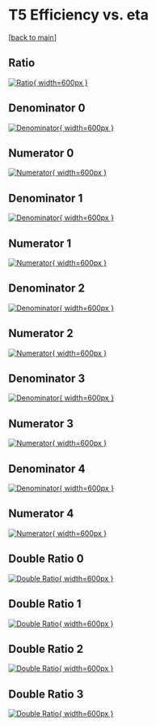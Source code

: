 # T5 Efficiency vs. eta

[[back to main](./)]



## Ratio

[![Ratio](../mtv/var/T5_base_321_1_eff_eta.png){ width=600px }](../mtv/var/T5_base_321_1_eff_eta.pdf)

## Denominator 0

[![Denominator](../mtv/den/T5_base_321_1_eff_eta_den0.png){ width=600px }](../mtv/den/T5_base_321_1_eff_eta_den0.pdf)

## Numerator 0

[![Numerator](../mtv/num/T5_base_321_1_eff_eta_num0.png){ width=600px }](../mtv/num/T5_base_321_1_eff_eta_num0.pdf)

## Denominator 1

[![Denominator](../mtv/den/T5_base_321_1_eff_eta_den1.png){ width=600px }](../mtv/den/T5_base_321_1_eff_eta_den1.pdf)

## Numerator 1

[![Numerator](../mtv/num/T5_base_321_1_eff_eta_num1.png){ width=600px }](../mtv/num/T5_base_321_1_eff_eta_num1.pdf)

## Denominator 2

[![Denominator](../mtv/den/T5_base_321_1_eff_eta_den2.png){ width=600px }](../mtv/den/T5_base_321_1_eff_eta_den2.pdf)

## Numerator 2

[![Numerator](../mtv/num/T5_base_321_1_eff_eta_num2.png){ width=600px }](../mtv/num/T5_base_321_1_eff_eta_num2.pdf)

## Denominator 3

[![Denominator](../mtv/den/T5_base_321_1_eff_eta_den3.png){ width=600px }](../mtv/den/T5_base_321_1_eff_eta_den3.pdf)

## Numerator 3

[![Numerator](../mtv/num/T5_base_321_1_eff_eta_num3.png){ width=600px }](../mtv/num/T5_base_321_1_eff_eta_num3.pdf)

## Denominator 4

[![Denominator](../mtv/den/T5_base_321_1_eff_eta_den4.png){ width=600px }](../mtv/den/T5_base_321_1_eff_eta_den4.pdf)

## Numerator 4

[![Numerator](../mtv/num/T5_base_321_1_eff_eta_num4.png){ width=600px }](../mtv/num/T5_base_321_1_eff_eta_num4.pdf)

## Double Ratio 0

[![Double Ratio](../mtv/ratio/T5_base_321_1_eff_eta_ratio0.png){ width=600px }](../mtv/ratio/T5_base_321_1_eff_eta_ratio0.pdf)

## Double Ratio 1

[![Double Ratio](../mtv/ratio/T5_base_321_1_eff_eta_ratio1.png){ width=600px }](../mtv/ratio/T5_base_321_1_eff_eta_ratio1.pdf)

## Double Ratio 2

[![Double Ratio](../mtv/ratio/T5_base_321_1_eff_eta_ratio2.png){ width=600px }](../mtv/ratio/T5_base_321_1_eff_eta_ratio2.pdf)

## Double Ratio 3

[![Double Ratio](../mtv/ratio/T5_base_321_1_eff_eta_ratio3.png){ width=600px }](../mtv/ratio/T5_base_321_1_eff_eta_ratio3.pdf)

